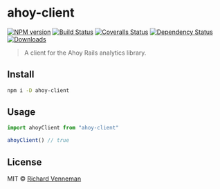 # ahoy-client

[![NPM version][npm-image]][npm-url]
[![Build Status][travis-image]][travis-url]
[![Coveralls Status][coveralls-image]][coveralls-url]
[![Dependency Status][depstat-image]][depstat-url]
[![Downloads][download-badge]][npm-url]

> A client for the Ahoy Rails analytics library.

## Install

```sh
npm i -D ahoy-client
```

## Usage

```js
import ahoyClient from "ahoy-client"

ahoyClient() // true
```

## License

MIT © [Richard Venneman](https://github.com/richardvenneman/ahoy-client)

[npm-url]: https://npmjs.org/package/ahoy-client
[npm-image]: https://img.shields.io/npm/v/ahoy-client.svg?style=flat-square

[travis-url]: https://travis-ci.org/richardvenneman/ahoy-client
[travis-image]: https://img.shields.io/travis/richardvenneman/ahoy-client.svg?style=flat-square

[coveralls-url]: https://coveralls.io/r/richardvenneman/ahoy-client
[coveralls-image]: https://img.shields.io/coveralls/richardvenneman/ahoy-client.svg?style=flat-square

[depstat-url]: https://david-dm.org/richardvenneman/ahoy-client
[depstat-image]: https://david-dm.org/richardvenneman/ahoy-client.svg?style=flat-square

[download-badge]: http://img.shields.io/npm/dm/ahoy-client.svg?style=flat-square
